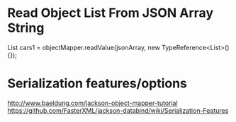 # Read Object List From JSON Array String

List<Car> cars1 = objectMapper.readValue(jsonArray, new TypeReference<List<Car>>(){});

# Serialization features/options

http://www.baeldung.com/jackson-object-mapper-tutorial
https://github.com/FasterXML/jackson-databind/wiki/Serialization-Features
